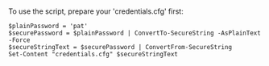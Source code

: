 #
To use the script, prepare your 'credentials.cfg' first:

```
$plainPassword = 'pat'
$securePassword = $plainPassword | ConvertTo-SecureString -AsPlainText -Force
$secureStringText = $securePassword | ConvertFrom-SecureString
Set-Content "credentials.cfg" $secureStringText
```